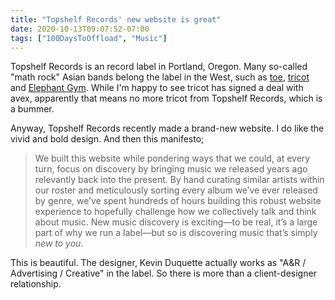 ```yaml
---
title: "Topshelf Records' new website is great"
date: 2020-10-13T09:07:52-07:00
tags: ["100DaysToOffload", "Music"]
---
```

Topshelf Records is an record label in Portland, Oregon. Many so-called "math rock" Asian bands belong the label in the West, such as [toe](https://www.topshelfrecords.com/catalog?filter=toe), [tricot](https://www.topshelfrecords.com/catalog?filter=tricot) and [Elephant Gym](https://www.topshelfrecords.com/catalog?filter=elephant-gym). While I'm happy to see tricot has signed a deal with avex, apparently that means no more tricot from Topshelf Records, which is a bummer.

Anyway, Topshelf Records recently made a brand-new website. I do like the vivid and bold design. And then this manifesto;

> We built this website while pondering ways that we could, at every turn, focus on discovery by bringing music we released years ago relevantly back into the present. By hand curating similar artists within our roster and meticulously sorting every album we’ve ever released by genre, we’ve spent hundreds of hours building this robust website experience to hopefully challenge how we collectively talk and think about music. New music discovery is exciting—to be real, it’s a large part of why we run a label—but so is discovering music that’s simply *new to you*. 

This is beautiful. The designer, Kevin Duquette actually works as "A&R / Advertising / Creative" in the label. So there is more than a client-designer relationship.
